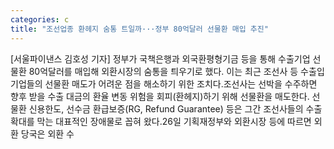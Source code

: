 ```yaml
---
categories: c
title: "조선업종 환헤지 숨통 트일까···정부 80억달러 선물환 매입 추진"
---
```

[서울파이낸스 김호성 기자] 정부가 국책은행과 외국환평형기금 등을 통해 수출기업 선물환 80억달러를 매입해 외환시장의 숨통을 틔우기로 했다. 이는 최근 조선사 등 수출입기업들의 선물환 매도가 어려운 점을 해소하기 위한 조치다.조선사는 선박을 수주하면 향후 받을 수출 대금의 환율 변동 위험을 회피(환헤지)하기 위해 선물환을 매도한다. 선물환 신용한도, 선수금 환급보증(RG, Refund Guarantee) 등은 그간 조선사들의 수출 확대를 막는 대표적인 장애물로 꼽혀 왔다.26일 기획재정부와 외환시장 등에 따르면 외환 당국은 외환 수